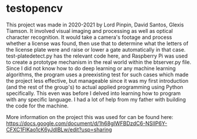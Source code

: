 # testopencv

This project was made in 2020-2021 by Lord Pinpin, David Santos, Glexis Tiamson. It involved visual imaging and processing as well as optical character recognition.
It would take a camera's footage and process whether a license was found, then use that to determine what the letters of the license plate were and raise or lower a
gate automatically in that case. test-platedetect.py has the relevant code here, and Raspberry Pi was used to create a prototype mechanism in the real world within the
btserver.py file. Since I did not know how to do deep learning or any machine learning algorithms, the program uses a preexisting test for such cases which made the project
less effective, but manageable since it was my first introduction (and the rest of the group's) to actual applied programming using Python specifically. This even was before I
delved into learning how to program with any specific language. I had a lot of help from my father with building the code for the machine.

More information on the project this was used for can be found here: https://docs.google.com/document/d/1h68gIWFBDzdC6-NSlIP6Y-CFXC1FlKao1cK6yJdIBLw/edit?usp=sharing
